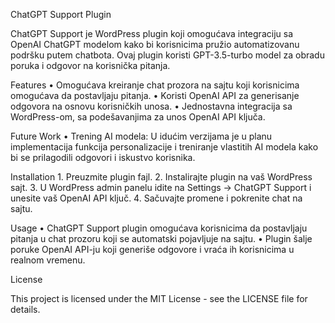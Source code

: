 ChatGPT Support Plugin

ChatGPT Support je WordPress plugin koji omogućava integraciju sa OpenAI ChatGPT modelom kako bi korisnicima pružio automatizovanu podršku putem chatbota. Ovaj plugin koristi GPT-3.5-turbo model za obradu poruka i odgovor na korisnička pitanja.

Features
	•	Omogućava kreiranje chat prozora na sajtu koji korisnicima omogućava da postavljaju pitanja.
	•	Koristi OpenAI API za generisanje odgovora na osnovu korisničkih unosa.
	•	Jednostavna integracija sa WordPress-om, sa podešavanjima za unos OpenAI API ključa.

 Future Work
	•	Trening AI modela: U idućim verzijama je u planu implementacija funkcija personalizacije i treniranje vlastitih AI modela kako bi se prilagodili odgovori i iskustvo korisnika.

Installation
	1.	Preuzmite plugin fajl.
	2.	Instalirajte plugin na vaš WordPress sajt.
	3.	U WordPress admin panelu idite na Settings → ChatGPT Support i unesite vaš OpenAI API ključ.
	4.	Sačuvajte promene i pokrenite chat na sajtu.

Usage
	•	ChatGPT Support plugin omogućava korisnicima da postavljaju pitanja u chat prozoru koji se automatski pojavljuje na sajtu.
	•	Plugin šalje poruke OpenAI API-ju koji generiše odgovore i vraća ih korisnicima u realnom vremenu.

License

This project is licensed under the MIT License - see the LICENSE file for details.
